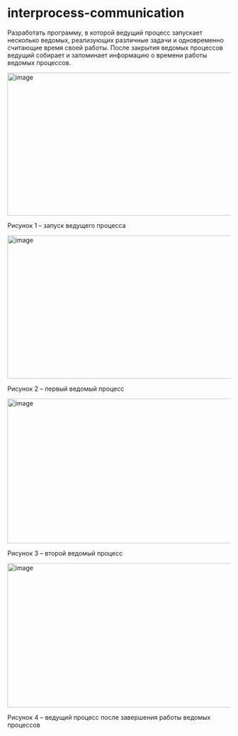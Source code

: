 # interprocess-communication
Разработать программу, в которой ведущий процесс запускает несколько ведомых, реализующих различные задачи и одновременно считающие время своей работы. После закрытия ведомых процессов ведущий собирает и запоминает информацию о времени работы ведомых процессов.

 <img width="624" height="323" alt="image" src="https://github.com/user-attachments/assets/16cce314-8708-411f-b9c1-0faf8f321894" />

Рисунок 1 – запуск ведущего процесса

<img width="624" height="324" alt="image" src="https://github.com/user-attachments/assets/60f0d116-21ee-44e5-ab33-23777609757d" />

Рисунок 2 – первый ведомый процесс

<img width="624" height="327" alt="image" src="https://github.com/user-attachments/assets/7a627dc4-5be2-4b39-8d9b-0c908d895d85" />

Рисунок 3 – второй ведомый процесс

<img width="624" height="326" alt="image" src="https://github.com/user-attachments/assets/7778c95b-aa37-4373-bd95-c90d792617e9" />

Рисунок 4 – ведущий процесс после завершения работы ведомых процессов
